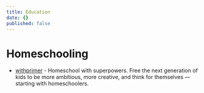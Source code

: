 ```yaml
---
title: Education
date: {}
published: false
---
```


# Homeschooling

* [withprimer](https://www.withprimer.com/) - Homeschool with superpowers. Free the next generation of kids to be more ambitious, more creative, and think for themselves — starting with homeschoolers.

